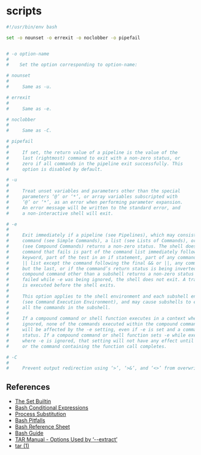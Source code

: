 # scripts




```bash
#!/usr/bin/env bash

set -o nounset -o errexit -o noclobber -o pipefail


# -o option-name
#
#    Set the option corresponding to option-name:

# nounset
#
#     Same as -u.

# errexit
#
#     Same as -e.

# noclobber
#
#     Same as -C.

# pipefail
#
#     If set, the return value of a pipeline is the value of the
#     last (rightmost) command to exit with a non-zero status, or
#     zero if all commands in the pipeline exit successfully. This
#     option is disabled by default.

# -u
#
#     Treat unset variables and parameters other than the special
#     parameters ‘@’ or ‘*’, or array variables subscripted with
#     ‘@’ or ‘*’, as an error when performing parameter expansion.
#     An error message will be written to the standard error, and
#     a non-interactive shell will exit.

# -e
#
#     Exit immediately if a pipeline (see Pipelines), which may consist of a single simple
#     command (see Simple Commands), a list (see Lists of Commands), or a compound command
#     (see Compound Commands) returns a non-zero status. The shell does not exit if the
#     command that fails is part of the command list immediately following a while or until
#     keyword, part of the test in an if statement, part of any command executed in a && or
#     || list except the command following the final && or ||, any command in a pipeline
#     but the last, or if the command’s return status is being inverted with !. If a
#     compound command other than a subshell returns a non-zero status because a command
#     failed while -e was being ignored, the shell does not exit. A trap on ERR, if set,
#     is executed before the shell exits.
#
#     This option applies to the shell environment and each subshell environment separately
#     (see Command Execution Environment), and may cause subshells to exit before executing
#     all the commands in the subshell.
#
#     If a compound command or shell function executes in a context where -e is being
#     ignored, none of the commands executed within the compound command or function body
#     will be affected by the -e setting, even if -e is set and a command returns a failure
#     status. If a compound command or shell function sets -e while executing in a context
#     where -e is ignored, that setting will not have any effect until the compound command
#     or the command containing the function call completes.

# -C
#
#     Prevent output redirection using ‘>’, ‘>&’, and ‘<>’ from overwriting existing files.
```


## References

- [The Set Builtin](https://www.gnu.org/software/bash/manual/bash.html#The-Set-Builtin)
- [Bash Conditional Expressions](https://www.gnu.org/software/bash/manual/html_node/Bash-Conditional-Expressions.html)
- [Process Substitution](https://mywiki.wooledge.org/ProcessSubstitution)
- [Bash Pitfalls](https://mywiki.wooledge.org/BashPitfalls)
- [Bash Reference Sheet](https://mywiki.wooledge.org/BashSheet)
- [Bash Guide](https://mywiki.wooledge.org/BashGuide)
- [TAR Manual - Options Used by ‘--extract’](https://www.gnu.org/software/tar/manual/html_section/extract-options.html)
- [tar (1)](https://www.man7.org/linux/man-pages/man1/tar.1.html)

